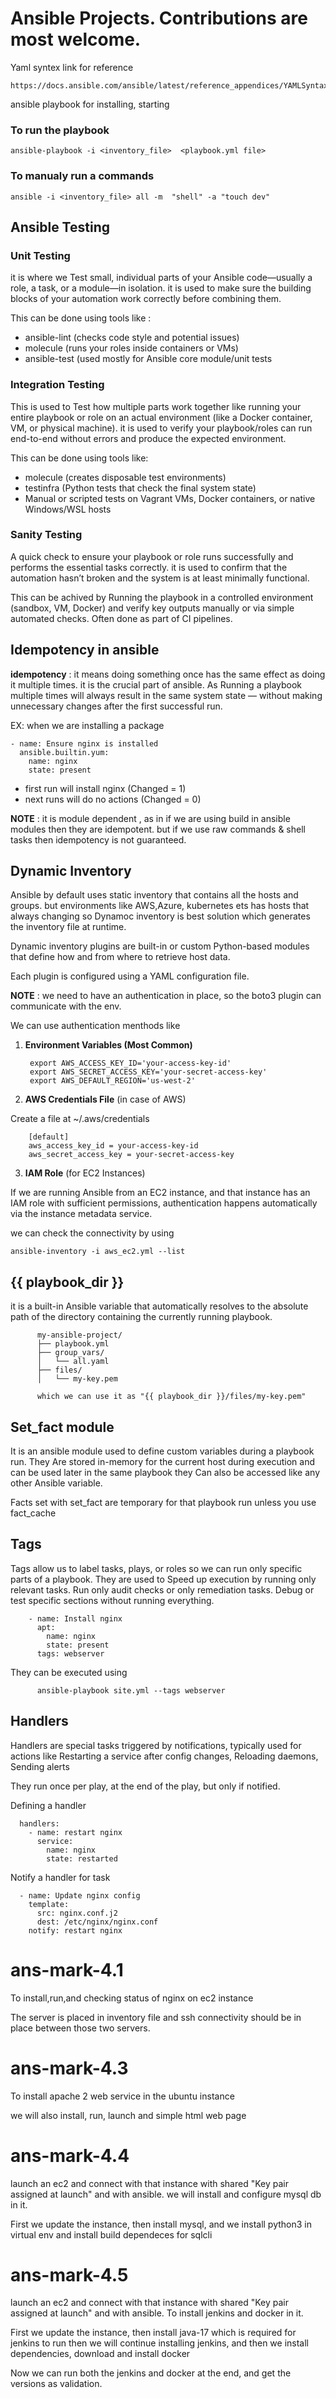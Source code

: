# Ansible Projects. Contributions are most welcome.
Yaml syntex link for reference
~~~
https://docs.ansible.com/ansible/latest/reference_appendices/YAMLSyntax.html
~~~

ansible playbook for installing, starting
### To run the playbook
~~~
ansible-playbook -i <inventory_file>  <playbook.yml file>
~~~
### To manualy run a commands
~~~
ansible -i <inventory_file> all -m  "shell" -a "touch dev"
~~~
## Ansible Testing
### Unit Testing
it is where we Test small, individual parts of your Ansible code—usually a role, a task, or a module—in isolation. it is used to make sure the building blocks of your automation work correctly before combining them.

This can be done using tools like :
  - ansible-lint (checks code style and potential issues)
  - molecule (runs your roles inside containers or VMs)
  - ansible-test (used mostly for Ansible core module/unit tests
    
### Integration Testing
This is used to Test how multiple parts work together like running your entire playbook or role on an actual environment (like a Docker container, VM, or physical machine). it is used to verify your playbook/roles can run end-to-end without errors and produce the expected environment.

This can be done using tools like:
  - molecule (creates disposable test environments)
  - testinfra (Python tests that check the final system state)
  - Manual or scripted tests on Vagrant VMs, Docker containers, or native Windows/WSL hosts
### Sanity Testing
A quick check to ensure your playbook or role runs successfully and performs the essential tasks correctly. it is used to confirm that the automation hasn’t broken and the system is at least minimally functional.

This can be achived by Running the playbook in a controlled environment (sandbox, VM, Docker) and verify key outputs manually or via simple automated checks. Often done as part of CI pipelines.

## Idempotency in ansible

**idempotency** : it means doing something once has the same effect as doing it multiple times. it is the crucial part of ansible. As Running a playbook multiple times will always result in the same system state — without making unnecessary changes after the first successful run.

EX: when we are installing a package
~~~
- name: Ensure nginx is installed
  ansible.builtin.yum:
    name: nginx
    state: present
~~~

- first run will install nginx (Changed = 1)
- next runs will do no actions (Changed = 0)

**NOTE** : it is module dependent , as in if we are using build in ansible modules then they are idempotent. but if we use raw commands & shell tasks then idempotency is not guaranteed.

## Dynamic Inventory
Ansible by default uses static inventory that contains all the hosts and groups. but environments like AWS,Azure, kubernetes ets has hosts that always changing so Dynamoc inventory is best solution which generates the inventory file at runtime.

Dynamic inventory plugins are built-in or custom Python-based modules that define how and from where to retrieve host data.

Each plugin is configured using a YAML configuration file.

**NOTE** : we need to have an authentication in place, so the boto3 plugin can communicate with the env.

We can use authentication menthods like

1) **Environment Variables (Most Common)** 

        export AWS_ACCESS_KEY_ID='your-access-key-id'
        export AWS_SECRET_ACCESS_KEY='your-secret-access-key'
        export AWS_DEFAULT_REGION='us-west-2'
2) **AWS Credentials File** (in case of AWS) 

Create a file at ~/.aws/credentials

        [default]
        aws_access_key_id = your-access-key-id
        aws_secret_access_key = your-secret-access-key
3) **IAM Role** (for EC2 Instances)

If we are running Ansible from an EC2 instance, and that instance has an IAM role with sufficient permissions, authentication happens automatically via the instance metadata service.

we can check the connectivity by using 

    ansible-inventory -i aws_ec2.yml --list
    
## {{ playbook_dir }}

it is a built-in Ansible variable that automatically resolves to the absolute path of the directory containing the currently running playbook.

          my-ansible-project/
          ├── playbook.yml
          ├── group_vars/
          │   └── all.yaml
          ├── files/
          │   └── my-key.pem

          which we can use it as "{{ playbook_dir }}/files/my-key.pem"

## Set_fact module
It is an ansible module used to define custom variables during a playbook run. They Are stored in-memory for the current host during execution and can be used later in the same playbook they Can also be accessed like any other Ansible variable.

Facts set with set_fact are temporary for that playbook run unless you use fact_cache

## Tags
Tags allow us to label tasks, plays, or roles so we can run only specific parts of a playbook. They are used to Speed up execution by running only relevant tasks. Run only audit checks or only remediation tasks. Debug or test specific sections without running everything.

        - name: Install nginx
          apt:
            name: nginx
            state: present
          tags: webserver

They can be executed using

          ansible-playbook site.yml --tags webserver

## Handlers
Handlers are special tasks triggered by notifications, typically used for actions like Restarting a service after config changes, Reloading daemons, Sending alerts

They run once per play, at the end of the play, but only if notified.

Defining a handler

      handlers:
        - name: restart nginx
          service:
            name: nginx
            state: restarted
Notify a handler for task

      - name: Update nginx config
        template:
          src: nginx.conf.j2
          dest: /etc/nginx/nginx.conf
        notify: restart nginx
        
# ans-mark-4.1
To install,run,and checking status of nginx on ec2 instance

The server is placed in inventory file and ssh connectivity should be in place between those two servers.

# ans-mark-4.3

To install apache 2 web service in the ubuntu instance

we will also install, run, launch and simple html web page 

# ans-mark-4.4

launch an ec2 and connect with that instance with shared "Key pair assigned at launch" and with ansible. we will install and configure mysql db in it.

First we update the instance, then install mysql, and we install python3 in virtual env and install build dependeces for sqlcli

# ans-mark-4.5

launch an ec2 and connect with that instance with shared "Key pair assigned at launch" and with ansible. To install jenkins and docker in it.

First we update the instance, then install java-17 which is required for jenkins to run then we will continue installing jenkins, and then we install dependencies, download and install docker 

Now we can run both the jenkins and docker at the end, and get the versions as validation.

 

